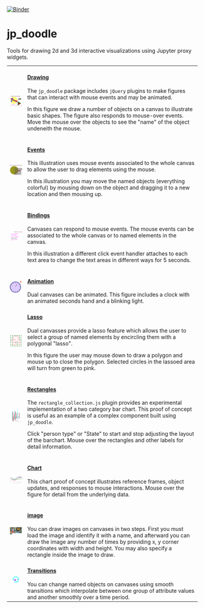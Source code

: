 
<!--
This file was generated by building the docs.
Please do not edit this file by hand.
Instead, edit the template and rebuild to docs.
-->

[![Binder](https://mybinder.org/badge.svg)](https://mybinder.org/v2/gh/AaronWatters/jp_doodle/master)

# jp_doodle

Tools for drawing 2d and 3d interactive visualizations using Jupyter proxy widgets.

<table>

<tr>
    <td>
        <a href="https://aaronwatters.github.io/jp_doodle/index.html">
        <img width="200px" src="docs/images/drawing.png">
        </a>
    </td>
    <td>
        <h4><a href="https://aaronwatters.github.io/jp_doodle/index.html">
        Drawing
        </a></h4>
        <div>
        <p>
The <code>jp_doodle</code> package includes <code>jQuery</code> plugins to
make figures that can interact with mouse events and may be animated.
</p>
<p>
In this figure we draw a number of objects on a canvas to illustrate
basic shapes.  The figure also responds to mouse-over events.
Move the mouse over the objects to see the "name" of the object undeneith
the mouse.
</p>
        </div>
    </td>
</tr>


<tr>
    <td>
        <a href="https://aaronwatters.github.io/jp_doodle/010_events.html">
        <img width="200px" src="docs/images/events.png">
        </a>
    </td>
    <td>
        <h4><a href="https://aaronwatters.github.io/jp_doodle/010_events.html">
        Events
        </a></h4>
        <div>
        <p>
This illustration uses mouse events associated to the whole
canvas to allow the user to drag elements using the mouse.
</p>
<p>
In this illustration you may move the named objects (everything colorful)
by mousing down on the object and dragging it to a new location and then mousing up.
</p>
        </div>
    </td>
</tr>


<tr>
    <td>
        <a href="https://aaronwatters.github.io/jp_doodle/020_bindings.html">
        <img width="200px" src="docs/images/bindings.png">
        </a>
    </td>
    <td>
        <h4><a href="https://aaronwatters.github.io/jp_doodle/020_bindings.html">
        Bindings
        </a></h4>
        <div>
        <p>
Canvases can respond to mouse events.  The mouse events can be associated to the
whole canvas or to named elements in the canvas.
</p>
<p>
In this illustration a different click event handler attaches
to each text area to change the text areas in different ways for 5 seconds.
</p>
        </div>
    </td>
</tr>


<tr>
    <td>
        <a href="https://aaronwatters.github.io/jp_doodle/030_animation.html">
        <img width="200px" src="docs/images/clock.png">
        </a>
    </td>
    <td>
        <h4><a href="https://aaronwatters.github.io/jp_doodle/030_animation.html">
        Animation
        </a></h4>
        <div>
        Dual canvases can be animated.  This figure includes a clock with an animated
seconds hand and a blinking light.
        </div>
    </td>
</tr>


<tr>
    <td>
        <a href="https://aaronwatters.github.io/jp_doodle/040_lasso.html">
        <img width="200px" src="docs/images/lasso.png">
        </a>
    </td>
    <td>
        <h4><a href="https://aaronwatters.github.io/jp_doodle/040_lasso.html">
        Lasso
        </a></h4>
        <div>
        <p>
Dual canvasses provide a lasso feature which
allows the user to select a group of named elements
by encircling them with a polygonal "lasso".
</p>
<p>
In this figure the user may mouse down to draw a
polygon and mouse up to close the polygon.
Selected circles in the lassoed area will turn
from green to pink.
</p>
        </div>
    </td>
</tr>


<tr>
    <td>
        <a href="https://aaronwatters.github.io/jp_doodle/050_rectangles.html">
        <img width="200px" src="docs/images/rectangle.png">
        </a>
    </td>
    <td>
        <h4><a href="https://aaronwatters.github.io/jp_doodle/050_rectangles.html">
        Rectangles
        </a></h4>
        <div>
        <p>
The <code>rectangle_collection.js</code> plugin provides
an experimental implementation of a two category bar chart.
This proof of concept is useful as an example of a complex
component built using <code>jp_doodle</code>.
</p>
<p>
Click "person type" or "State" to start and stop adjusting the
layout of the barchart.  Mouse over the rectangles and other labels
for detail information.
</p>
        </div>
    </td>
</tr>


<tr>
    <td>
        <a href="https://aaronwatters.github.io/jp_doodle/060_chart.html">
        <img width="200px" src="docs/images/chart.png">
        </a>
    </td>
    <td>
        <h4><a href="https://aaronwatters.github.io/jp_doodle/060_chart.html">
        Chart
        </a></h4>
        <div>
        <p>
This chart proof of concept illustrates reference frames, object updates,
and responses to mouse interactions.  Mouse over the figure for detail
from the underlying data.
</p>
        </div>
    </td>
</tr>


<tr>
    <td>
        <a href="https://aaronwatters.github.io/jp_doodle/070_images.html">
        <img width="200px" src="docs/images/Images.png">
        </a>
    </td>
    <td>
        <h4><a href="https://aaronwatters.github.io/jp_doodle/070_images.html">
        image
        </a></h4>
        <div>
        You can draw images on canvases in two steps.
First you must load the image and identify it with a name,
and afterward you can draw the image any number of times
by providing x, y corner coordinates with width and height.
You may also specify a rectangle inside the image to draw.
        </div>
    </td>
</tr>


<tr>
    <td>
        <a href="https://aaronwatters.github.io/jp_doodle/080_transitions.html">
        <img width="200px" src="docs/images/Transitions.png">
        </a>
    </td>
    <td>
        <h4><a href="https://aaronwatters.github.io/jp_doodle/080_transitions.html">
        Transitions
        </a></h4>
        <div>
        You can change named objects on canvases using smooth transitions 
which interpolate between one group of attribute values and another smoothly over a time period.
        </div>
    </td>
</tr>

</table>

